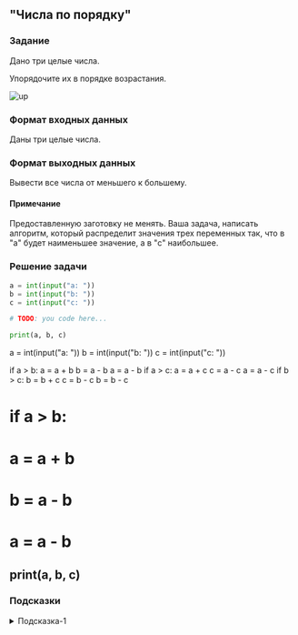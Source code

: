 ## "Числа по порядку"

### Задание

Дано три целые числа. 

Упорядочите их в порядке возрастания.

![up](img/up.png)

### Формат входных данных

Даны три целые числа.

### Формат выходных данных

Вывести все числа от меньшего к большему.

#### Примечание

Предоставленную заготовку не менять. Ваша задача, написать алгоритм, который распределит значения трех переменных так, что в "a" будет наименьшее значение, а в "c" наибольшее.

### Решение задачи

```python
a = int(input("a: "))
b = int(input("b: "))
c = int(input("c: "))

# TODO: you code here...

print(a, b, c)
```
a = int(input("a: "))
b = int(input("b: "))
c = int(input("c: "))


if a > b:
   a = a + b
   b = a - b
   a = a - b
if a > c:
   a = a + c
   c = a - c
   a = a - c
if b > c:
   b = b + c
   c = b - c
   b = b - c
# if a > b:
#    a = a + b
#    b = a - b
#    a = a - b
print(a, b, c)
---

### Подсказки

<details>
<summary>Подсказка-1</summary>
Вспомните про задачу "поменять значения переменных местами".
</details>
